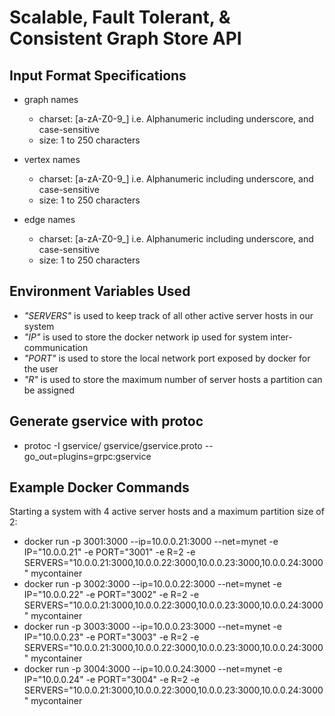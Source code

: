 # Scalable, Fault Tolerant, &amp; Consistent Graph Store API

## Input Format Specifications

- graph names
  - charset: [a-zA-Z0-9_] i.e. Alphanumeric including underscore, and case-sensitive 
  - size:    1 to 250 characters

- vertex names
  - charset: [a-zA-Z0-9_] i.e. Alphanumeric including underscore, and case-sensitive 
  - size:    1 to 250 characters

- edge names
  - charset: [a-zA-Z0-9_] i.e. Alphanumeric including underscore, and case-sensitive 
  - size:    1 to 250 characters

## Environment Variables Used

- _"SERVERS"_ is used to keep track of all other active server hosts in our system
- _"IP"_ is used to store the docker network ip used for system inter-communication
- _"PORT"_ is used to store the local network port exposed by docker for the user
- _"R"_ is used to store the maximum number of server hosts a partition can be assigned

## Generate gservice with protoc

- protoc -I gservice/ gservice/gservice.proto --go_out=plugins=grpc:gservice

## Example Docker Commands

Starting a system with 4 active server hosts and a maximum partition size of 2:

- docker run -p 3001:3000 --ip=10.0.0.21:3000 --net=mynet -e IP="10.0.0.21" -e PORT="3001" -e R=2 -e SERVERS="10.0.0.21:3000,10.0.0.22:3000,10.0.0.23:3000,10.0.0.24:3000" mycontainer
- docker run -p 3002:3000 --ip=10.0.0.22:3000 --net=mynet -e IP="10.0.0.22" -e PORT="3002" -e R=2 -e SERVERS="10.0.0.21:3000,10.0.0.22:3000,10.0.0.23:3000,10.0.0.24:3000" mycontainer
- docker run -p 3003:3000 --ip=10.0.0.23:3000 --net=mynet -e IP="10.0.0.23" -e PORT="3003" -e R=2 -e SERVERS="10.0.0.21:3000,10.0.0.22:3000,10.0.0.23:3000,10.0.0.24:3000" mycontainer
- docker run -p 3004:3000 --ip=10.0.0.24:3000 --net=mynet -e IP="10.0.0.24" -e PORT="3004" -e R=2 -e SERVERS="10.0.0.21:3000,10.0.0.22:3000,10.0.0.23:3000,10.0.0.24:3000" mycontainer
